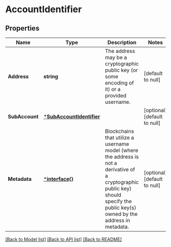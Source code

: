 # AccountIdentifier

## Properties
Name | Type | Description | Notes
------------ | ------------- | ------------- | -------------
**Address** | **string** | The address may be a cryptographic public key (or some encoding of it) or a provided username. | [default to null]
**SubAccount** | [***SubAccountIdentifier**](SubAccountIdentifier.md) |  | [optional] [default to null]
**Metadata** | [***interface{}**](interface{}.md) | Blockchains that utilize a username model (where the address is not a derivative of a cryptographic public key) should specify the public key(s) owned by the address in metadata. | [optional] [default to null]

[[Back to Model list]](../README.md#documentation-for-models) [[Back to API list]](../README.md#documentation-for-api-endpoints) [[Back to README]](../README.md)

